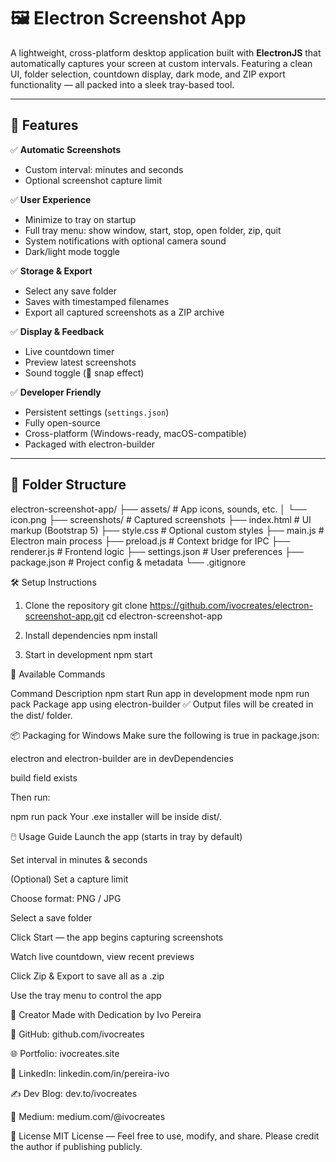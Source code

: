 # 🖼️ Electron Screenshot App

A lightweight, cross-platform desktop application built with **ElectronJS** that automatically captures your screen at custom intervals. Featuring a clean UI, folder selection, countdown display, dark mode, and ZIP export functionality — all packed into a sleek tray-based tool.

---

## 🚀 Features

✅ **Automatic Screenshots**
- Custom interval: minutes and seconds
- Optional screenshot capture limit

✅ **User Experience**
- Minimize to tray on startup
- Full tray menu: show window, start, stop, open folder, zip, quit
- System notifications with optional camera sound
- Dark/light mode toggle

✅ **Storage & Export**
- Select any save folder
- Saves with timestamped filenames
- Export all captured screenshots as a ZIP archive

✅ **Display & Feedback**
- Live countdown timer
- Preview latest screenshots
- Sound toggle (📸 snap effect)

✅ **Developer Friendly**
- Persistent settings (`settings.json`)
- Fully open-source
- Cross-platform (Windows-ready, macOS-compatible)
- Packaged with electron-builder

---

## 📁 Folder Structure
electron-screenshot-app/
├── assets/                 # App icons, sounds, etc.
│   └── icon.png
├── screenshots/            # Captured screenshots
├── index.html              # UI markup (Bootstrap 5)
├── style.css               # Optional custom styles
├── main.js                 # Electron main process
├── preload.js              # Context bridge for IPC
├── renderer.js             # Frontend logic
├── settings.json           # User preferences
├── package.json            # Project config & metadata
└── .gitignore

🛠️ Setup Instructions

1. Clone the repository
git clone https://github.com/ivocreates/electron-screenshot-app.git
cd electron-screenshot-app

3. Install dependencies
npm install

5. Start in development
npm start


🧪 Available Commands

Command	Description
npm start	Run app in development mode
npm run pack	Package app using electron-builder
✅ Output files will be created in the dist/ folder.

📦 Packaging for Windows
Make sure the following is true in package.json:

electron and electron-builder are in devDependencies

build field exists

Then run:

npm run pack
Your .exe installer will be inside dist/.

🖱️ Usage Guide
Launch the app (starts in tray by default)

Set interval in minutes & seconds

(Optional) Set a capture limit

Choose format: PNG / JPG

Select a save folder

Click Start — the app begins capturing screenshots

Watch live countdown, view recent previews

Click Zip & Export to save all as a .zip

Use the tray menu to control the app

👤 Creator
Made with Dedication by Ivo Pereira

🔗 GitHub: github.com/ivocreates

🌐 Portfolio: ivocreates.site

💼 LinkedIn: linkedin.com/in/pereira-ivo

✍️ Dev Blog: dev.to/ivocreates

📰 Medium: medium.com/@ivocreates

📝 License
MIT License — Feel free to use, modify, and share.
Please credit the author if publishing publicly.

